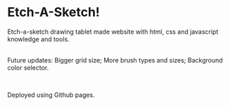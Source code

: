 <h1>Etch-A-Sketch!</h1>
Etch-a-sketch drawing tablet made website with html, css and javascript knowledge and tools.

<br>
<br>

Future updates: Bigger grid size; More brush types and sizes; Background color selector.

<br>

Deployed using Github pages.
